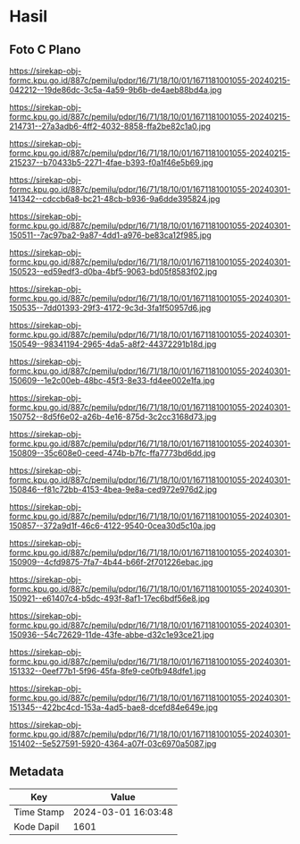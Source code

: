 # Hasil

## Foto C Plano

https://sirekap-obj-formc.kpu.go.id/887c/pemilu/pdpr/16/71/18/10/01/1671181001055-20240215-042212--19de86dc-3c5a-4a59-9b6b-de4aeb88bd4a.jpg

https://sirekap-obj-formc.kpu.go.id/887c/pemilu/pdpr/16/71/18/10/01/1671181001055-20240215-214731--27a3adb6-4ff2-4032-8858-ffa2be82c1a0.jpg

https://sirekap-obj-formc.kpu.go.id/887c/pemilu/pdpr/16/71/18/10/01/1671181001055-20240215-215237--b70433b5-2271-4fae-b393-f0a1f46e5b69.jpg

https://sirekap-obj-formc.kpu.go.id/887c/pemilu/pdpr/16/71/18/10/01/1671181001055-20240301-141342--cdccb6a8-bc21-48cb-b936-9a6dde395824.jpg

https://sirekap-obj-formc.kpu.go.id/887c/pemilu/pdpr/16/71/18/10/01/1671181001055-20240301-150511--7ac97ba2-9a87-4dd1-a976-be83ca12f985.jpg

https://sirekap-obj-formc.kpu.go.id/887c/pemilu/pdpr/16/71/18/10/01/1671181001055-20240301-150523--ed59edf3-d0ba-4bf5-9063-bd05f8583f02.jpg

https://sirekap-obj-formc.kpu.go.id/887c/pemilu/pdpr/16/71/18/10/01/1671181001055-20240301-150535--7dd01393-29f3-4172-9c3d-3fa1f50957d6.jpg

https://sirekap-obj-formc.kpu.go.id/887c/pemilu/pdpr/16/71/18/10/01/1671181001055-20240301-150549--98341194-2965-4da5-a8f2-44372291b18d.jpg

https://sirekap-obj-formc.kpu.go.id/887c/pemilu/pdpr/16/71/18/10/01/1671181001055-20240301-150609--1e2c00eb-48bc-45f3-8e33-fd4ee002e1fa.jpg

https://sirekap-obj-formc.kpu.go.id/887c/pemilu/pdpr/16/71/18/10/01/1671181001055-20240301-150752--8d5f6e02-a26b-4e16-875d-3c2cc3168d73.jpg

https://sirekap-obj-formc.kpu.go.id/887c/pemilu/pdpr/16/71/18/10/01/1671181001055-20240301-150809--35c608e0-ceed-474b-b7fc-ffa7773bd6dd.jpg

https://sirekap-obj-formc.kpu.go.id/887c/pemilu/pdpr/16/71/18/10/01/1671181001055-20240301-150846--f81c72bb-4153-4bea-9e8a-ced972e976d2.jpg

https://sirekap-obj-formc.kpu.go.id/887c/pemilu/pdpr/16/71/18/10/01/1671181001055-20240301-150857--372a9d1f-46c6-4122-9540-0cea30d5c10a.jpg

https://sirekap-obj-formc.kpu.go.id/887c/pemilu/pdpr/16/71/18/10/01/1671181001055-20240301-150909--4cfd9875-7fa7-4b44-b66f-2f701226ebac.jpg

https://sirekap-obj-formc.kpu.go.id/887c/pemilu/pdpr/16/71/18/10/01/1671181001055-20240301-150921--e61407c4-b5dc-493f-8af1-17ec6bdf56e8.jpg

https://sirekap-obj-formc.kpu.go.id/887c/pemilu/pdpr/16/71/18/10/01/1671181001055-20240301-150936--54c72629-11de-43fe-abbe-d32c1e93ce21.jpg

https://sirekap-obj-formc.kpu.go.id/887c/pemilu/pdpr/16/71/18/10/01/1671181001055-20240301-151332--0eef77b1-5f96-45fa-8fe9-ce0fb948dfe1.jpg

https://sirekap-obj-formc.kpu.go.id/887c/pemilu/pdpr/16/71/18/10/01/1671181001055-20240301-151345--422bc4cd-153a-4ad5-bae8-dcefd84e649e.jpg

https://sirekap-obj-formc.kpu.go.id/887c/pemilu/pdpr/16/71/18/10/01/1671181001055-20240301-151402--5e527591-5920-4364-a07f-03c6970a5087.jpg


## Metadata

| Key        | Value               |
| ---------- | ------------------- |
| Time Stamp | 2024-03-01 16:03:48 |
| Kode Dapil | 1601                |



